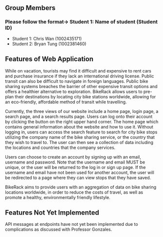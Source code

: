 ﻿## Group Members
### Please follow the format-> Student 1: Name of student (Student ID)
- Student 1: Chris Wan (1002435171) 
- Student 2: Bryan Tung (1002381460) 

## Features of Web Application
While on vacation, tourists may find it difficult and expensive to rent cars and purchase insurance if they lack an international driving license. Public transit can also be difficult to navigate in foreign languages. Public bike sharing systems breaches the barrier of other expensive transit options and offers a healthier alternative to exploration. BikeRack allows users to pre-plan their destinations by locating city bike stations worldwide, allowing for an eco-friendly, affordable method of transit while travelling.  

Currently, the three views of our website include a home page, login page, a search page, and a search results page. Users can log onto their account by clicking the button on the right upper hand corner. The home page which contains general information about the website and how to use it. Without logging in, users can access the search feature to search for city bike stops utilizing the company name of the bike sharing service, or the country that they wish to travel to. The user can then see a collection of data including the locations and countries that the company services. 

Users can choose to create an account by signing up with an email, username and password. Note that the username and email MUST be unique, or the user will be returned to the log in or sign up page. If the username and email have not been used for another account, the user will be redirected to a page where they can view stops that they have saved. 

BikeRack aims to provide users with an aggregation of data on bike sharing locations worldwide, in order to reduce the costs of travel, as well as promote a healthy, environmentally friendly lifestyle. 

## Features Not Yet Implemented
API messages at endpoints have not yet been implemented due to complications as discussed with Professor Gonzales. 